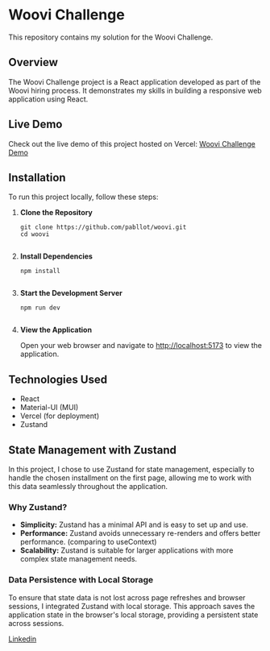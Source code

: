 <h1>Woovi Challenge</h1>

<p>This repository contains my solution for the Woovi Challenge.</p>

<h2>Overview</h2>

<p>The Woovi Challenge project is a React application developed as part of the Woovi hiring process. It demonstrates my skills in building a responsive web application using React.</p>

<h2>Live Demo</h2>

<p>Check out the live demo of this project hosted on Vercel: <a href="https://woovi-challenge-rouge.vercel.app/">Woovi Challenge Demo</a></p>

<h2>Installation</h2>

<p>To run this project locally, follow these steps:</p>

<ol>
  <li><strong>Clone the Repository</strong></li>
  <pre><code>git clone https://github.com/pabllot/woovi.git
cd woovi
  </code></pre>

  <li><strong>Install Dependencies</strong></li>
  <pre><code>npm install
  </code></pre>

  <li><strong>Start the Development Server</strong></li>
  <pre><code>npm run dev
  </code></pre>

  <li><strong>View the Application</strong></li>
  <p>Open your web browser and navigate to <a href="http://localhost:5173">http://localhost:5173</a> to view the application.</p>
</ol>

<h2>Technologies Used</h2>

<ul>
  <li>React</li>
  <li>Material-UI (MUI)</li>
  <li>Vercel (for deployment)</li>
  <li>Zustand</li>
</ul>

<h2>State Management with Zustand</h2>

<p>In this project, I chose to use Zustand for state management, especially to handle the chosen installment on the first page, allowing me to work with this data seamlessly throughout the application.</p>

<h3>Why Zustand?</h3>

<ul>
  <li><strong>Simplicity:</strong> Zustand has a minimal API and is easy to set up and use.</li>
  <li><strong>Performance:</strong> Zustand avoids unnecessary re-renders and offers better performance. (comparing to useContext)</li>
  <li><strong>Scalability:</strong> Zustand is suitable for larger applications with more complex state management needs.</li>
</ul>

<h3>Data Persistence with Local Storage</h3>

<p>To ensure that state data is not lost across page refreshes and browser sessions, I integrated Zustand with local storage. This approach saves the application state in the browser's local storage, providing a persistent state across sessions.</p>

<a href="https://www.linkedin.com/in/pabloteixeira1/">Linkedin</a>
